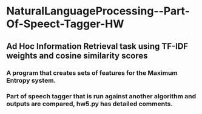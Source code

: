 # NaturalLanguageProcessing--Part-Of-Speect-Tagger-HW

## Ad Hoc Information Retrieval task using TF-IDF weights and cosine similarity scores
### A program that creates sets of features for the Maximum Entropy system.
### Part of speech tagger that is run against another algorithm and outputs are compared, hw5.py has detailed comments.


